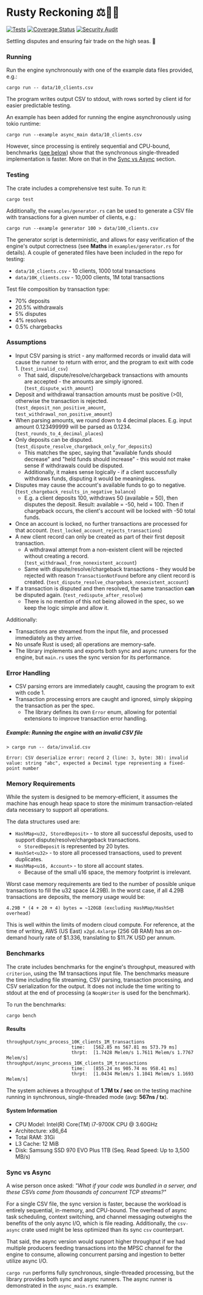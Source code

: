 # Rusty Reckoning ⚖️🏴‍☠️
[![Tests](https://github.com/KasparasMasiukas/rusty-reckoning/actions/workflows/tests.yml/badge.svg)](https://github.com/KasparasMasiukas/rusty-reckoning/actions/workflows/tests.yml)
[![Coverage Status](https://coveralls.io/repos/github/KasparasMasiukas/rusty-reckoning/badge.svg?branch=master)](https://coveralls.io/github/KasparasMasiukas/rusty-reckoning?branch=master)
[![Security Audit](https://github.com/KasparasMasiukas/rusty-reckoning/actions/workflows/security.yml/badge.svg)](https://github.com/KasparasMasiukas/rusty-reckoning/actions/workflows/security.yml)

Settling disputes and ensuring fair trade on the high seas. 🌊

### Running
Run the engine synchronously with one of the example data files provided, e.g.:
```
cargo run -- data/10_clients.csv
```
The program writes output CSV to stdout, with rows sorted by client id for easier predictable testing.

An example has been added for running the engine asynchronously using tokio runtime:
```
cargo run --example async_main data/10_clients.csv
```
However, since processing is entirely sequential and CPU-bound, benchmarks ([see below](#benchmarks)) show that the synchronous single-threaded implementation is faster. More on that in the [Sync vs Async](#sync-vs-async) section.

### Testing
The crate includes a comprehensive test suite. To run it:
```
cargo test
```

Additionally, the `examples/generator.rs` can be used to generate a CSV file with transactions for a given number of clients, e.g.:
```
cargo run --example generator 100 > data/100_clients.csv
```

The generator script is deterministic, and allows for easy verification of the engine's output correctness (see **Maths** in `examples/generator.rs` for details). A couple of generated files have been included in the repo for testing:
* `data/10_clients.csv` - 10 clients, 1000 total transactions
* `data/10K_clients.csv` - 10,000 clients, 1M total transactions

Test file composition by transaction type:
* 70% deposits
* 20.5% withdrawals
* 5% disputes
* 4% resolves
* 0.5% chargebacks

### Assumptions
* Input CSV parsing is strict - any malformed records or invalid data will cause the runner to return with error, and the program to exit with code 1. (`test_invalid_csv`)
  * That said, dispute/resolve/chargeback transactions with amounts are accepted - the amounts are simply ignored. (`test_dispute_with_amount`)
* Deposit and withdrawal transaction amounts must be positive (>0), otherwise the transaction is rejected. (`test_deposit_non_positive_amount`, `test_withdrawal_non_positive_amount`)
* When parsing amounts, we round down to 4 decimal places. E.g. input amount 0.123499999 will be parsed as 0.1234. (`test_rounds_to_4_decimal_places`)
* Only deposits can be disputed. (`test_dispute_resolve_chargeback_only_for_deposits`)
    * This matches the spec, saying that "available funds should decrease" and "held funds should increase" - this would not make sense if withdrawals could be disputed.
    * Additionally, it makes sense logically - if a client successfully withdraws funds, disputing it would be meaningless.
* Disputes may cause the account's available funds to go to negative. (`test_chargeback_results_in_negative_balance`)
    * E.g. a client deposits 100, withdraws 50 (available = 50), then disputes the deposit. Result: available = -50, held = 100. Then if chargeback occurs, the client's account will be locked with -50 total funds.
* Once an account is locked, no further transactions are processed for that account. (`test_locked_account_rejects_transactions`)
* A new client record can only be created as part of their first deposit transaction. 
    * A withdrawal attempt from a non-existent client will be rejected without creating a record. (`test_withdrawal_from_nonexistent_account`)
    * Same with dispute/resolve/chargeback transactions - they would be rejected with reason `TransactionNotFound` before any client record is created. (`test_dispute_resolve_chargeback_nonexistent_account`)
* If a transaction is disputed and then resolved, the same transaction **can** be disputed again. (`test_redispute_after_resolve`)
    * There is no mention of this not being allowed in the spec, so we keep the logic simple and allow it.

Additionally:
* Transactions are streamed from the input file, and processed immediately as they arrive.
* No unsafe Rust is used; all operations are memory-safe.
* The library implements and exports both sync and async runners for the engine, but `main.rs` uses the sync version for its performance.

### Error Handling
* CSV parsing errors are immediately caught, causing the program to exit with code 1.
* Transaction processing errors are caught and ignored, simply skipping the transaction as per the spec.
    * The library defines its own `Error` enum, allowing for potential extensions to improve transaction error handling.

##### Example: Running the engine with an invalid CSV file
```
> cargo run -- data/invalid.csv

Error: CSV deserialize error: record 2 (line: 3, byte: 38): invalid value: string "abc", expected a Decimal type representing a fixed-point number
```

### Memory Requirements
While the system is designed to be memory-efficient, it assumes the machine has enough heap space to store the minimum transaction-related data necessary to support all operations.

The data structures used are:
* `HashMap<u32, StoredDeposit>` - to store all successful deposits, used to support dispute/resolve/chargeback transactions.
    * `StoredDeposit` is represented by 20 bytes.
* `HashSet<u32>` - to store all processed transactions, used to prevent duplicates.
* `HashMap<u16, Account>` - to store all account states.
    * Because of the small u16 space, the memory footprint is irrelevant.

Worst case memory requirements are tied to the number of possible unique transactions to fill the u32 space (4.29B). In the worst case, if all 4.29B transactions are deposits, the memory usage would be:
```
4.29B * (4 + 20 + 4) bytes = ~120GB (excluding HashMap/HashSet overhead)
```

This is well within the limits of modern cloud compute. For reference, at the time of writing, AWS (US East) `x2gd.4xlarge` (256 GB RAM) has an on-demand hourly rate of \$1.336, translating to $11.7K USD per annum.

### Benchmarks
The crate includes benchmarks for the engine's throughput, measured with `criterion`, using the 1M transactions input file.
The benchmarks measure the time including file streaming, CSV parsing, transaction processing, and CSV serialization for the output.
It does not include the time writing to stdout at the end of processing (a `NoopWriter` is used for the benchmark).

To run the benchmarks:
```
cargo bench
```


#### Results
```
throughput/sync_process_10K_clients_1M_transactions
                        time:   [562.85 ms 567.81 ms 573.79 ms]
                        thrpt:  [1.7428 Melem/s 1.7611 Melem/s 1.7767 Melem/s]
throughput/async_process_10K_clients_1M_transactions
                        time:   [855.24 ms 905.74 ms 958.41 ms]
                        thrpt:  [1.0434 Melem/s 1.1041 Melem/s 1.1693 Melem/s]
```

The system achieves a throughput of **1.7M tx / sec** on the testing machine running in synchronous, single-threaded mode (avg: **567ns / tx**).

#### System Information
* CPU Model: Intel(R) Core(TM) i7-9700K CPU @ 3.60GHz
* Architecture: x86_64
* Total RAM: 31Gi
* L3 Cache: 12 MiB
* Disk: Samsung SSD 970 EVO Plus 1TB (Seq. Read Speed: Up to 3,500 MB/s)

### Sync vs Async
A wise person once asked: *"What if your code was bundled in a server, and these CSVs came from thousands of concurrent TCP streams?"*

For a single CSV file, the sync version is faster, because the workload is entirely sequential, in-memory, and CPU-bound. The overhead of async task scheduling, context switching, and channel messaging outweighs the benefits of the only async I/O, which is file reading. Additionally, the `csv-async` crate used might be less optimized than its sync `csv` counterpart.

That said, the async version would support higher throughput if we had multiple producers feeding transactions into the MPSC channel for the engine to consume, allowing concurrent parsing and ingestion to better utilize async I/O.

`cargo run` performs fully synchronous, single-threaded processing, but the library provides both sync and async runners. The async runner is demonstrated in the `async_main.rs` example.